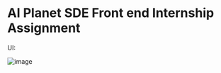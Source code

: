 # AI Planet SDE Front end Internship Assignment
UI:

![image](https://user-images.githubusercontent.com/84308141/227217891-0f216aac-d317-4533-b11e-4349ad397fd1.png)
